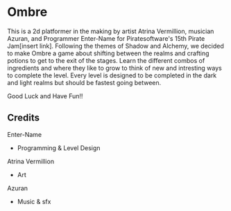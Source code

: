 # Ombre
 
This is a 2d platformer in the making by artist Atrina Vermillion, musician Azuran, and Programmer Enter-Name for Piratesoftware's 15th Pirate Jam[insert link]. Following the themes of Shadow and Alchemy, we decided to make Ombre a game about shifting between the realms and crafting potions to get to the exit of the stages. Learn the different combos of ingredients and where they like to grow to think of new and intresting ways to complete the level. Every level is designed to be completed in the dark and light realms but should be fastest going between. 

Good Luck and Have Fun!!


## Credits

Enter-Name
- Programming & Level Design

Atrina Vermillion
- Art

Azuran
- Music & sfx
